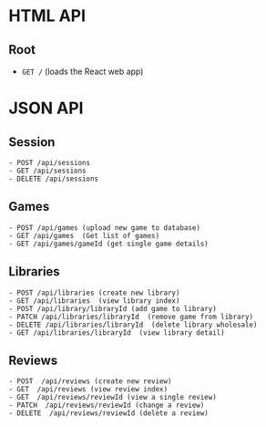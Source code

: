 # HTML API

## Root
  - `GET /`  (loads the React web app)

# JSON API

##  Session
    - POST /api/sessions
    - GET /api/sessions
    - DELETE /api/sessions

##  Games
    - POST /api/games (upload new game to database)
    - GET /api/games  (Get list of games)
    - GET /api/games/gameId (get single game details)


##  Libraries
    - POST /api/libraries (create new library)
    - GET /api/libraries  (view library index)
    - POST /api/library/libraryId (add game to library)
    - PATCH /api/libraries/libraryId  (remove game from library)
    - DELETE /api/libraries/libraryId  (delete library wholesale)
    - GET /api/libraries/libraryId  (view library detail)

##  Reviews
    - POST  /api/reviews (create new review)
    - GET  /api/reviews (view review index)
    - GET  /api/reviews/reviewId (view a single review)
    - PATCH  /api/reviews/reviewId (change a review)
    - DELETE  /api/reviews/reviewId (delete a review)
